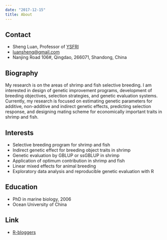 ```yaml
---
date: "2017-12-15"
title: About
---
```


## Contact
* Sheng Luan, Professor of [YSFRI](http://ysfri.ac.cn/)
* luansheng@gmail.com
* Nanjing Road 106#, Qingdao, 266071, Shandong, China


## Biography
My research is on the areas of shrimp and fish selective breeding. I am interested in design of genetic improvement programs, development of breeding objectives, selection strategies, and genetic evaluation systems. Currently, my research is focused on estimating genetic parameters for additive, non-additive and indirect genetic effects, predicting selection response, and designing mating scheme for economically important traits in shrimp and fish.

## Interests
* Selective breeding program for shrimp and fish
* Indirect genetic effect for breeding object traits in shrimp
* Genetic evaluation by GBLUP or ssGBLUP in shrimp
* Application of optimum contribution in shrimp and fish
* Linear mixed effects for animal breeding
* Exploratory data analysis and reproducible genetic evaluation with R

## Education
* PhD in marine biology, 2006
* Ocean University of China

## Link
* [R-bloggers](https://www.r-bloggers.com/)